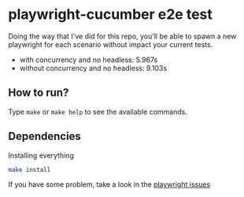 # playwright-cucumber e2e test

Doing the way that I've did for this repo, you'll be able to spawn a new playwright for each
scenario without impact your current tests.

- with concurrency and no headless: 5.967s
- without concurrency and no headless: 9.103s

## How to run?

Type `make` or `make help` to see the available commands.


## Dependencies

Installing everything

```bash
make install
```

If you have some problem, take a look in the [playwright issues](./Playwright.md)
